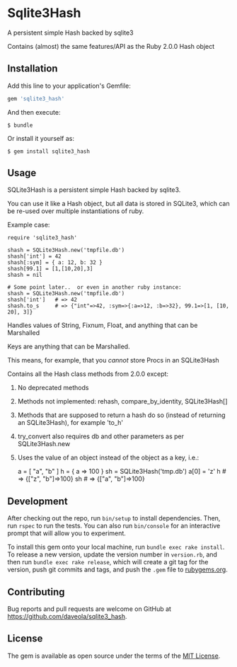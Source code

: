 # Sqlite3Hash

A persistent simple Hash backed by sqlite3

Contains (almost) the same features/API as the Ruby 2.0.0 Hash object

## Installation

Add this line to your application's Gemfile:

```ruby
gem 'sqlite3_hash'
```

And then execute:

    $ bundle

Or install it yourself as:

    $ gem install sqlite3_hash

## Usage

SQLite3Hash is a persistent simple Hash backed by sqlite3.

You can use it like a Hash object, but all data is stored in SQLite3,
which can be re-used over multiple instantiations of ruby.

Example case:

    require 'sqlite3_hash'
    
    shash = SQLite3Hash.new('tmpfile.db')
    shash['int'] = 42
    shash[:sym] = { a: 12, b: 32 }
    shash[99.1] = [1,[10,20],3]  
    shash = nil

    # Some point later..  or even in another ruby instance:
    shash = SQLite3Hash.new('tmpfile.db')
    shash['int']   # => 42
    shash.to_s     # => {"int"=>42, :sym=>{:a=>12, :b=>32}, 99.1=>[1, [10, 20], 3]}

Handles values of String, Fixnum, Float, and anything that can be Marshalled

Keys are anything that can be Marshalled.

This means, for example, that you *cannot* store Procs in an SQLite3Hash

Contains all the Hash class methods from 2.0.0 except:

1. No deprecated methods
2. Methods not implemented:  rehash, compare_by_identity, SQLite3Hash[]

3. Methods that are supposed to return a hash do so (instead of returning an SQLite3Hash), for example 'to_h'

4. try_convert also requires db and other parameters as per SQLite3Hash.new

5. Uses the value of an object instead of the object as a key, i.e.:

    a = [ "a", "b" ]
    h = { a => 100 }
    sh = SQLite3Hash('tmp.db')
    a[0] = 'z'
    h	 # => {["z", "b"]=>100}
    sh  # => {["a", "b"]=>100}


## Development

After checking out the repo, run `bin/setup` to install dependencies. Then, run `rspec` to run the tests. You can also run `bin/console` for an interactive prompt that will allow you to experiment.

To install this gem onto your local machine, run `bundle exec rake install`. To release a new version, update the version number in `version.rb`, and then run `bundle exec rake release`, which will create a git tag for the version, push git commits and tags, and push the `.gem` file to [rubygems.org](https://rubygems.org).

## Contributing

Bug reports and pull requests are welcome on GitHub at https://github.com/daveola/sqlite3_hash.


## License

The gem is available as open source under the terms of the [MIT License](http://opensource.org/licenses/MIT).

